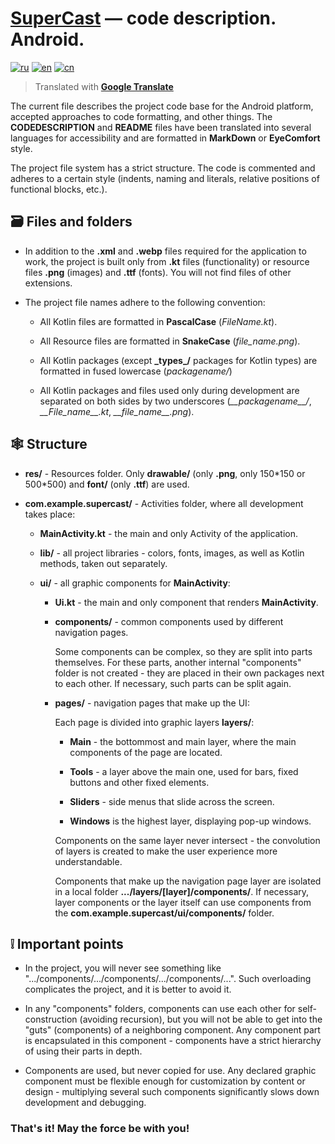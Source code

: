 # <ins>SuperCast</ins> — code description. Android.

[![ru](https://img.shields.io/badge/lang-ru-blue.svg)](https://github.com/liiliiilliliiiliiiilllilliilililiiiilli/SuperCast-development-Android/blob/prime/CODEDESCRIPTION/CODEDESCRIPTION_Multilanguage/CODEDESCRIPTION.ru.md)
[![en](https://img.shields.io/badge/lang-en-green.svg)](https://github.com/liiliiilliliiiliiiilllilliilililiiiilli/SuperCast-development-Android/blob/prime/CODEDESCRIPTION/CODEDESCRIPTION_Multilanguage/CODEDESCRIPTION.en.md)
[![cn](https://img.shields.io/badge/lang-cn-red.svg)](https://github.com/liiliiilliliiiliiiilllilliilililiiiilli/SuperCast-development-Android/blob/prime/CODEDESCRIPTION/CODEDESCRIPTION_Multilanguage/CODEDESCRIPTION.cn.md)
> Translated with **[Google Translate](https://translate.google.com)**

The current file describes the project code base for the Android platform, accepted approaches to code formatting, and other things.
The **CODEDESCRIPTION** and **README** files have been translated into several languages for accessibility and are formatted in **MarkDown** or **EyeComfort** style.

The project file system has a strict structure.
The code is commented and adheres to a certain style (indents, naming and literals, relative positions of functional blocks, etc.).

## 🗃️ Files and folders

* In addition to the **.xml** and **.webp** files required for the application to work, the project is built only from **.kt** files (functionality) or resource files **.png** (images) and **.ttf** (fonts).
  You will not find files of other extensions.

* The project file names adhere to the following convention:

  * All Kotlin files are formatted in **PascalCase** (_FileName.kt_).
   
  * All Resource files are formatted in **SnakeCase** (_file_name.png_).
   
  * All Kotlin packages (except **\_types\_/** packages for Kotlin types) are formatted in fused lowercase (_packagename/_)
  
  * All Kotlin packages and files used only during development are separated on both sides by two underscores (_\_\_packagename\_\_/_, _\_\_File_name\_\_.kt_, _\_\_file_name\_\_.png_).

## 🕸️ Structure

* **res/** - Resources folder. Only **drawable/** (only **.png**, only 150\*150 or 500\*500) and **font/** (only **.ttf**) are used.

* **com.example.supercast/** - Activities folder, where all development takes place:

  * **MainActivity.kt** - the main and only Activity of the application.

  * **lib/** - all project libraries - colors, fonts, images, as well as Kotlin methods, taken out separately.

  * **ui/** - all graphic components for **MainActivity**:

    * **Ui.kt** - the main and only component that renders **MainActivity**.

    * **components/** - common components used by different navigation pages.

      Some components can be complex, so they are split into parts themselves.
      For these parts, another internal "components" folder is not created - they are placed in their own packages next to each other.
      If necessary, such parts can be split again.

    * **pages/** - navigation pages that make up the UI:
      
      Each page is divided into graphic layers **layers/**:
          
      * **Main** - the bottommost and main layer, where the main components of the page are located.
           
      * **Tools** - a layer above the main one, used for bars, fixed buttons and other fixed elements.
           
      * **Sliders** - side menus that slide across the screen.
          
      * **Windows** is the highest layer, displaying pop-up windows.

      Components on the same layer never intersect - the convolution of layers is created to make the user experience more understandable.

      Components that make up the navigation page layer are isolated in a local folder **.../layers/\[layer]/components/**.
      If necessary, layer components or the layer itself can use components from the **com.example.supercast/ui/components/** folder.

## ❕ Important points

* In the project, you will never see something like ".../components/.../components/.../components/...".
  Such overloading complicates the project, and it is better to avoid it.

* In any "components" folders, components can use each other for self-construction (avoiding recursion), but you will not be able to get into the "guts" (components) of a neighboring component.
  Any component part is encapsulated in this component - components have a strict hierarchy of using their parts in depth.

* Components are used, but never copied for use.
  Any declared graphic component must be flexible enough for customization by content or design - multiplying several such components significantly slows down development and debugging.

### That's it! May the force be with you!
